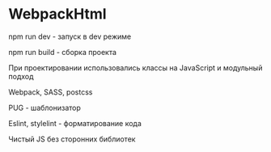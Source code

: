 # WebpackHtml

npm run dev - запуск в dev режиме

npm run build - сборка проекта


При проектировании использовались классы на JavaScript и модульный подход 

Webpack, SASS, postcss

PUG - шаблонизатор

Eslint, stylelint - форматирование кода

Чистый JS без сторонних библиотек
